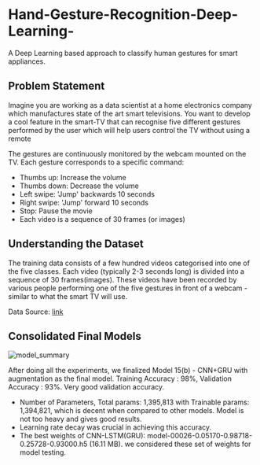 # Hand-Gesture-Recognition-Deep-Learning-
A Deep Learning based approach to classify human gestures for smart appliances.
## Problem Statement
Imagine you are working as a data scientist at a home electronics company which manufactures state of the art smart televisions. You want to develop a cool feature in the smart-TV that can recognise five different gestures performed by the user which will help users control the TV without using a remote

The gestures are continuously monitored by the webcam mounted on the TV. Each gesture corresponds to a specific command:

- Thumbs up: Increase the volume
- Thumbs down: Decrease the volume
- Left swipe: 'Jump' backwards 10 seconds
- Right swipe: 'Jump' forward 10 seconds
- Stop: Pause the movie
- Each video is a sequence of 30 frames (or images)

## Understanding the Dataset
The training data consists of a few hundred videos categorised into one of the five classes. Each video (typically 2-3 seconds long) is divided into a sequence of 30 frames(images). These videos have been recorded by various people performing one of the five gestures in front of a webcam - similar to what the smart TV will use.

Data Source: [link](https://drive.google.com/uc?id=1ehyrYBQ5rbQQe6yL4XbLWe3FMvuVUGiL)

## Consolidated Final Models
![model_summary](https://user-images.githubusercontent.com/93088807/190855991-410233e4-eed9-4ed5-8edd-71704806160b.png)

After doing all the experiments, we finalized Model 15(b) - CNN+GRU with augmentation as the final model.
Training Accuracy : 98%, Validation Accuracy : 93%. Very good validation accuracy.

- Number of Parameters, Total params: 1,395,813 with Trainable params: 1,394,821, which is decent when compared to other models. Model is not too heavy and gives good results.
- Learning rate decay was crucial in achieving this accuracy.
- The best weights of CNN-LSTM(GRU): model-00026-0.05170-0.98718-0.25728-0.93000.h5 (16.11 MB). we considered these set of weights for model testing.
